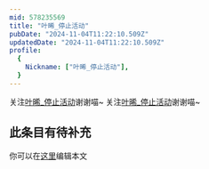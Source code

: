 ```yaml
---
mid: 578235569
title: "叶晞_停止活动"
pubDate: "2024-11-04T11:22:10.509Z"
updatedDate: "2024-11-04T11:22:10.509Z"
profile:
  {
    Nickname: ["叶晞_停止活动"],
  }
---
```


关注[叶晞_停止活动](https://space.bilibili.com/578235569)谢谢喵~ 关注[叶晞_停止活动](https://space.bilibili.com/578235569)谢谢喵~

## 此条目有待补充
你可以在[这里](https://github.com/Yuhanawa/VTuber.ICU/edit/master/src/content/v/叶晞_停止活动/index.md)编辑本文
